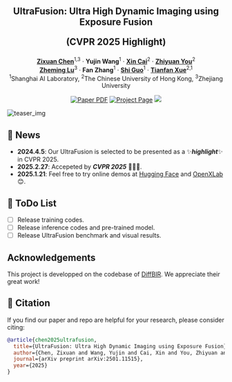<p align="center">

  <h2 align="center">
  UltraFusion: Ultra High Dynamic Imaging using Exposure Fusion

  (CVPR 2025 Highlight)
  </h2>
  <p align="center">
    <a href="https://scholar.google.com.hk/citations?user=pwixOhcAAAAJ&hl=zh-CN"><strong>Zixuan Chen</strong></a><sup>1,3</sup>
    ·
    <a><strong>Yujin Wang</strong></a><sup>1</sup>
    ·
    <a href="https://caixin98.github.io/"><strong>Xin Cai</strong></a><sup>2</sup>
    ·
    <a href="https://zhiyuanyou.github.io/"><strong>Zhiyuan You</strong></a><sup>2</sup>
    <br>
    <a href="https://person.zju.edu.cn/lzmhome"><strong>Zheming Lu</strong></a><sup>3</sup>
    ·
    <a><strong>Fan Zhang</strong></a><sup>1</sup>
    ·
    <a href="https://guoshi28.github.io/"><strong>Shi Guo</strong></a><sup>1</sup>
    ·
    <a href="https://tianfan.info/"><strong>Tianfan Xue</strong></a><sup>2,1</sup>
    <!-- <br> -->
    <br>
    <sup>1</sup>Shanghai AI Laboratory, <sup>2</sup>The Chinese University of Hong Kong, 
    <sup>3</sup>Zhejiang University  
    <br>
    <div align="center">
    <a href="https://arxiv.org/abs/2501.11515"><img src='https://img.shields.io/badge/arXiv-UltraFusion-red' alt='Paper PDF'></a>
    <a href='https://xavierchen34.github.io/MimicBrush-Page/'><img src='https://img.shields.io/badge/Project_Page-UltraFusion-blue' alt='Project Page'></a>
    <ef='https://huggingface.co/spaces/xichenhku/MimicBrush'><img src='https://img.shields.io/badge/%F0%9F%A4%97%20Hugging%20Face-Spaces-yellow'></a>
    </div>
  </p>
</p>
  
![teaser_img](assets/teaser.png)

## :mega: News
<!-- - **2024.4.5**: Our benchmark and results are released. -->
- **2024.4.5**: Our UltraFusion is selected to be presented as a :sparkles:***highlight***:sparkles: in CVPR 2025.
- **2025.2.27**: Accepeted by ***CVPR 2025*** :tada::tada::tada:.
- **2025.1.21**: Feel free to try online demos at <a href="https://huggingface.co/spaces/iimmortall/UltraFusion">Hugging Face</a> and <a href="https://openxlab.org.cn/apps/detail/OpenImagingLab/UltraFusion">OpenXLab</a> :blush:.


## :memo: ToDo List
- [ ] Release training codes.
- [ ] Release inference codes and pre-trained model. 
- [ ] Release UltraFusion benchmark and visual results.

<!-- ## :bridge_at_night: Benchmark
We capture 100 challenging real-world HDR scenes for performance evaluation. 
Our benchmark and results (include competing methods) are availble at [Google Drive]() and [Baidu Disk](). 
Moreover, we also provide results of our method and the comparison methods on [RealHDV](https://github.com/yungsyu99/Real-HDRV) and [MEFB](https://github.com/xingchenzhang/MEFB). -->

## Acknowledgements
This project is developped on the codebase of [DiffBIR](https://github.com/XPixelGroup/DiffBIR). We appreciate their great work! 

## :love_you_gesture: Citation
If you find our paper and repo are helpful for your research, please consider citing:
```BibTeX
@article{chen2025ultrafusion,
  title={UltraFusion: Ultra High Dynamic Imaging using Exposure Fusion},
  author={Chen, Zixuan and Wang, Yujin and Cai, Xin and You, Zhiyuan and Lu, Zheming and Zhang, Fan and Guo, Shi and Xue, Tianfan},
  journal={arXiv preprint arXiv:2501.11515},
  year={2025}
}
```